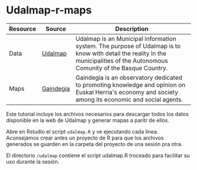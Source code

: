 Udalmap-r-maps
=============

| Resource | Source | Description |
| --- | --- | --- |
| Data | [Udalmap](http://www.eustat.euskadi.eus/t35-udalmap/en/contenidos/informacion/udalmap/en_udalmap/udalmap.html) | Udalmap is an Municipal information system. The purpose of Udalmap is to know with detail the reality in the municipalities of the Autonomous Comunity of the Basque Country. |
| Maps | [Gaindegia]( www.euskalgeo.net) | Gaindegia is an observatory dedicated to promoting knowledge and opinion on Euskal Herria's economy and society among its economic and social agents. |


Este tutorial incluye los archivos necesarios para descargar todos los datos disponible en la web de Udalmap y generar mapas a paritr de ellos.

Abre en Rstudio el script `udalmap.R` y ve ejecutando cada línea. Aconsejamos crear antes un proyecto de R para que los archivos generados se guarden en la carpeta del proyecto de una sesión pra otra.

El directorio `/udalmap` contiene el script udalmap.R troceado para facilitar su uso durante la sesión.


